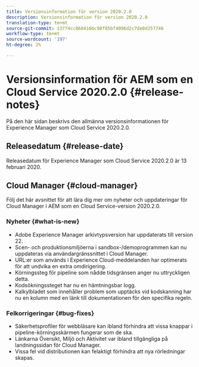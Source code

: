 ```yaml
---
title: Versionsinformation för version 2020.2.0
description: Versionsinformation för version 2020.2.0
translation-type: tm+mt
source-git-commit: 13774cc8684166c98f85bf4096d2c7de8d257746
workflow-type: tm+mt
source-wordcount: '197'
ht-degree: 2%

---
```



# Versionsinformation för AEM som en Cloud Service 2020.2.0 {#release-notes}

På den här sidan beskrivs den allmänna versionsinformationen för Experience Manager som Cloud Service 2020.2.0.

## Releasedatum {#release-date}

Releasedatum för Experience Manager som Cloud Service 2020.2.0 är 13 februari 2020.

## Cloud Manager {#cloud-manager}

Följ det här avsnittet för att lära dig mer om nyheter och uppdateringar för Cloud Manager i AEM som en Cloud Service-version 2020.2.0.

### Nyheter {#what-is-new}

* Adobe Experience Manager arkivtypsversion har uppdaterats till version 22.
* Scen- och produktionsmiljöerna i sandbox-/demoprogrammen kan nu uppdateras via användargränssnittet i Cloud Manager.
* URL:er som används i Experience Cloud-meddelanden har optimerats för att undvika en extra omdirigering.
* Körningssteg för pipeline som nådde tidsgränsen anger nu uttryckligen detta.
* Kodsökningssteget har nu en hämtningsbar logg.
* Kalkylbladet som innehåller problem som upptäcks vid kodskanning har nu en kolumn med en länk till dokumentationen för den specifika regeln.

### Felkorrigeringar {#bug-fixes}

* Säkerhetsprofiler för webbläsare kan ibland förhindra att vissa knappar i pipeline-körningsskärmen fungerar som de ska.
* Länkarna Översikt, Miljö och Aktivitet var ibland tillgängliga på landningssidan för Cloud Manager.
* Vissa fel vid distributionen kan felaktigt förhindra att nya rörledningar skapas.
